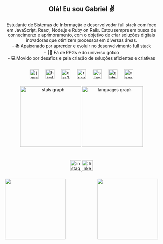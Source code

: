<h2 align="center">Olá! Eu sou Gabriel ✌</h2>

###

<p align="center">Estudante de Sistemas de Informação e desenvolvedor full stack com foco em JavaScript, React, Node.js e Ruby on Rails. Estou sempre em busca de conhecimento e aprimoramento, com o objetivo de criar soluções digitais inovadoras que otimizem processos em diversas áreas.<br>- 📚 Apaixonado por aprender e evoluir no desenvolvimento full stack<br>- 🧛‍♂️ Fã de RPGs e do universo gótico<br>- 💻 Movido por desafios e pela criação de soluções eficientes e criativas</p>

###

<div align="center">
  <img src="https://cdn.jsdelivr.net/gh/devicons/devicon/icons/javascript/javascript-original.svg" height="30" alt="javascript logo"  />
  <img width="14" />
  <img src="https://cdn.jsdelivr.net/gh/devicons/devicon/icons/html5/html5-original.svg" height="30" alt="html5 logo"  />
  <img width="14" />
  <img src="https://cdn.jsdelivr.net/gh/devicons/devicon/icons/css3/css3-original.svg" height="30" alt="css3 logo"  />
  <img width="14" />
  <img src="https://cdn.jsdelivr.net/gh/devicons/devicon/icons/ruby/ruby-original.svg" height="30" alt="ruby logo"  />
  <img width="14" />
  <img src="https://cdn.jsdelivr.net/gh/devicons/devicon/icons/slack/slack-original.svg" height="30" alt="slack logo"  />
  <img width="14" />
  <img src="https://cdn.jsdelivr.net/gh/devicons/devicon/icons/github/github-original-wordmark.svg" height="30" alt="github logo"  />
  <img width="14" />
  <img src="https://cdn.jsdelivr.net/gh/devicons/devicon/icons/canva/canva-original.svg" height="30" alt="canva logo"  />
</div>

###

<div align="center">
  <img src="https://github-readme-stats.vercel.app/api?username=Gbrcamilo&hide_title=false&hide_rank=false&show_icons=true&include_all_commits=true&count_private=true&disable_animations=false&theme=dark&locale=en&hide_border=true" height="200" alt="stats graph"  />
  <img src="https://github-readme-stats.vercel.app/api/top-langs?username=Gbrcamilo&locale=en&hide_title=false&layout=compact&card_width=320&langs_count=10&theme=dark&hide_border=true" height="200" alt="languages graph"  />
</div>

###

<br clear="both">

<div align="center">
  <a href="https://www.instagram.com/gabrielreis.6/" target="_blank">
    <img src="https://img.shields.io/static/v1?message=Instagram&logo=instagram&label=&color=E4405F&logoColor=white&labelColor=&style=flat" height="35" alt="instagram logo"  />
  </a>
  <a href="https://www.linkedin.com/in/gabriel-reis-249478181/" target="_blank">
    <img src="https://img.shields.io/static/v1?message=LinkedIn&logo=linkedin&label=&color=0077B5&logoColor=white&labelColor=&style=flat" height="35" alt="linkedin logo"  />
  </a>
</div>

###

<img align="left" height="200" src="https://i.pinimg.com/originals/d7/48/b2/d748b25ce140561d9e0a918cab27763e.gif"  />

###

<img align="right" height="200" src="https://i.pinimg.com/originals/ac/de/81/acde8128bdd5c9ad4abac57ba75485f2.gif"  />

###
